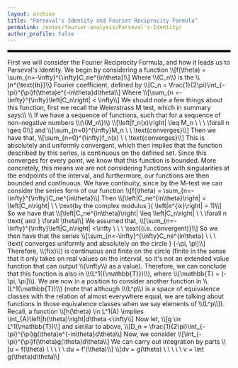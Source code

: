 ```yaml
---
layout: archive
title: "Parseval's Identity and Fourier Reciprocity Formula"
permalink: /notes/fourier-analysis/Parseval's-Identity/
author_profile: false
--- 
```

<hr style="border: 2px solid black;">
First we will consider the Fourier Reciprocity Formula, and how it leads us to Parseval's Identity. We begin by considering a function
\\[f(\theta) = \sum_{n=-\infty}^{\infty}C_ne^{in\theta}\\]
Where \\(C_n\\) is the \\(n^{\text{th}}\\) Fourier coefficient, defined by
\\[C_n = \frac{1}{2\pi}\int_{-\pi}^{\pi}f(\theta)e^{-in\theta}d\theta\\]
Where 
\\[\sum_{n =-\infty}^{\infty}\left|C_n\right| < \infty\\]
We should note a few things about this function, first we recall the Weierstrass M test, which in summary says:\\
\\
If we have a sequence of functions, such that for a sequence of non-negative numbers \\(\{M_n\}\\) 
\\[\left|f_n(x)\right| \leq M_n \ \ \ \forall n \geq 0\\]
and
\\[\sum_{n=0}^{\infty}M_n  \ \ \text{converges}\\]
Then we have that,
\\[\sum_{n=0}^{\infty}f_n(x) \ \ \text{converges}\\]
This is absolutely and uniformly convergent, which then implies that the function described by this series, is continuous on the defined set. Since this converges for every point, we know that this function is bounded. More concretely, this means we are not considering functions with singularities at the endpoints of the interval, and furthermore, our functions are then bounded and continuous. We have continuity, since by the M-test we can consider the series form of our function
\\[f(\theta) = \sum_{n=-\infty}^{\infty}C_ne^{in\theta}\\]
Then
\\[\left|C_ne^{in\theta}\right| = \left|C_n\right| \ \ \text{by the complex modulus }( \left|e^{ix}\right| = 1)\\]
So we have that 
\\[\left|C_ne^{in\theta}\right| \leq \left|C_n\right| \ \ \forall n \text{ and } \forall \theta\\]
We assumed that,
\\[\sum_{n=-\infty}^{\infty}\left|C_n\right| <\infty \ \ \ \text{(i.e. convergent)}\\]
So we then have that the series
\\[\sum_{n=-\infty}^{\infty}C_ne^{in\theta} \ \ \ \text{ converges uniformly and absolutely on the circle } (-\pi, \pi]\\]
Therefore, \\(f(x)\\) is continuous and finite on the circle (finite in the sense that it only takes on real values on the interval, so it's not an extended value function that can output \\(\infty\\) as a value). Therefore, we can conclude that this function is also in \\(L^1({\mathbb{T}})\\), where \\(\mathbb{T} = (-\pi, \pi]\\). We are now in a position to consider another function in \\(L^1(\mathbb{T})\\) (note that although \\(L^p\\) is a space of equivalence classes with the relation of almost everywhere equal, we are talking about functions in those equivalence classes when we say elements of \\(L^p\\)). Recall, a function 
\\[h(\theta) \in L^1(A) \implies \int_{A}\left|h(\theta)\right|d\theta <\infty\\]
Now let,
\\[g \in L^1(\mathbb{T})\\]
and similar to above,
\\[D_n = \frac{1}{2\pi}\int_{-\pi}^{\pi}g(\theta)e^{-in\theta}d\theta\\]
Now, we consider 
\\[\int_{-\pi}^{\pi}f(\theta)g(\theta)d\theta\\]
We can carry out integration by parts
\\[u = f(\theta) \ \ \ \ \ du = f'(\theta)\\]
\\[dv = g(\theta) \ \ \ \ \ v = \int g(\theta)d\theta\\]
